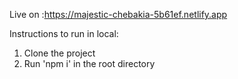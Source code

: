 Live on :https://majestic-chebakia-5b61ef.netlify.app 

Instructions to run in local:
1. Clone the project 
2. Run 'npm i' in the root directory 
   
